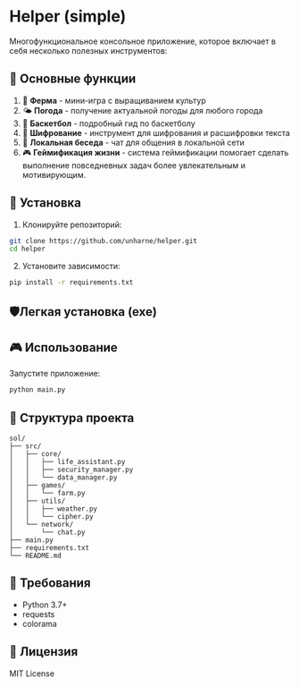 # Helper (simple)

Многофункциональное консольное приложение, которое включает в себя несколько полезных инструментов:

## 🌟 Основные функции

1. 🌾 **Ферма** - мини-игра с выращиванием культур
2. 🌤️ **Погода** - получение актуальной погоды для любого города
3. 🏀 **Баскетбол** - подробный гид по баскетболу
4. 🔐 **Шифрование** - инструмент для шифрования и расшифровки текста
5. 💬 **Локальная беседа** - чат для общения в локальной сети
6. 🎮 **Геймификация жизни** - система геймификации помогает сделать выполнение повседневных задач более увлекательным и мотивирующим.

## 🚀 Установка

1. Клонируйте репозиторий:
```bash
git clone https://github.com/unharne/helper.git
cd helper
```

2. Установите зависимости:
```bash
pip install -r requirements.txt
```


## 🛡️Легкая установка (exe)

## 🎮 Использование

Запустите приложение:
```bash
python main.py
```

## 📁 Структура проекта

```
sol/
├── src/
│   ├── core/
│   │   ├── life_assistant.py
│   │   ├── security_manager.py
│   │   └── data_manager.py
│   ├── games/
│   │   └── farm.py
│   ├── utils/
│   │   ├── weather.py
│   │   └── cipher.py
│   └── network/
│       └── chat.py
├── main.py
├── requirements.txt
└── README.md
```

## 🔧 Требования

- Python 3.7+
- requests
- colorama

## 📝 Лицензия

MIT License 

